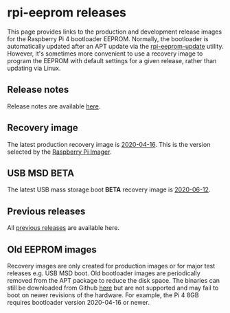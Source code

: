 # rpi-eeprom releases
This page provides links to the production and development release images for the Raspberry Pi 4 bootloader EEPROM. Normally, the 
bootloader is automatically updated after an APT update via the [rpi-eeprom-update](https://www.raspberrypi.org/documentation/hardware/raspberrypi/booteeprom.md)
utility. However, it's sometimes more convenient to use a recovery image to program the EEPROM with default settings for a given release, rather than updating via Linux.

## Release notes
Release notes are available [here](https://github.com/raspberrypi/rpi-eeprom/blob/master/firmware/release-notes.md).

## Recovery image
The latest production recovery image is [2020-04-16](https://github.com/raspberrypi/rpi-eeprom/releases/tag/v2020.04.16-137ad). This
is the version selected by the [Raspberry Pi Imager](https://www.raspberrypi.org/downloads/).

## USB MSD BETA
The latest USB mass storage boot **BETA** recovery image is [2020-06-12](https://github.com/raspberrypi/rpi-eeprom/releases/tag/v2020.06.12-137ad).

## Previous releases
All [previous releases](https://github.com/raspberrypi/rpi-eeprom/releases) are available here.

## Old EEPROM images
Recovery images are only created for production images or for major test releases e.g. USB MSD boot. Old bootloader images are periodically
removed from the APT package to reduce the disk space. The binaries can still be downloaded from Github [here](https://github.com/raspberrypi/rpi-eeprom/tree/master/firmware/old)
but are not supported and may fail to boot on newer revisions of the hardware.
For example, the Pi 4 8GB requires bootloader version 2020-04-16 or newer.

